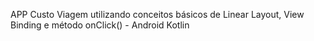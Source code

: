 APP Custo Viagem utilizando conceitos básicos de Linear Layout, View Binding e método onClick() - Android Kotlin
